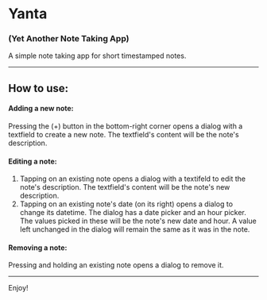 # Yanta

### (Yet Another Note Taking App)

A simple note taking app for short timestamped notes.

---
## How to use:

#### Adding a new note:
Pressing the (+) button in the bottom-right corner opens a dialog with a textfield to create a new note. The textfield's content will be the note's description.

#### Editing a note:
1. Tapping on an existing note opens a dialog with a textifeld to edit the note's description. The textfield's content will be the note's new description.
2. Tapping on an existing note's date (on its right) opens a dialog to change its datetime. The dialog has a date picker and an hour picker. The values picked in these will be the note's new date and hour. A value left unchanged in the dialog will remain the same as it was in the note.

#### Removing a note:
Pressing and holding an existing note opens a dialog to remove it.

--- 
Enjoy!

